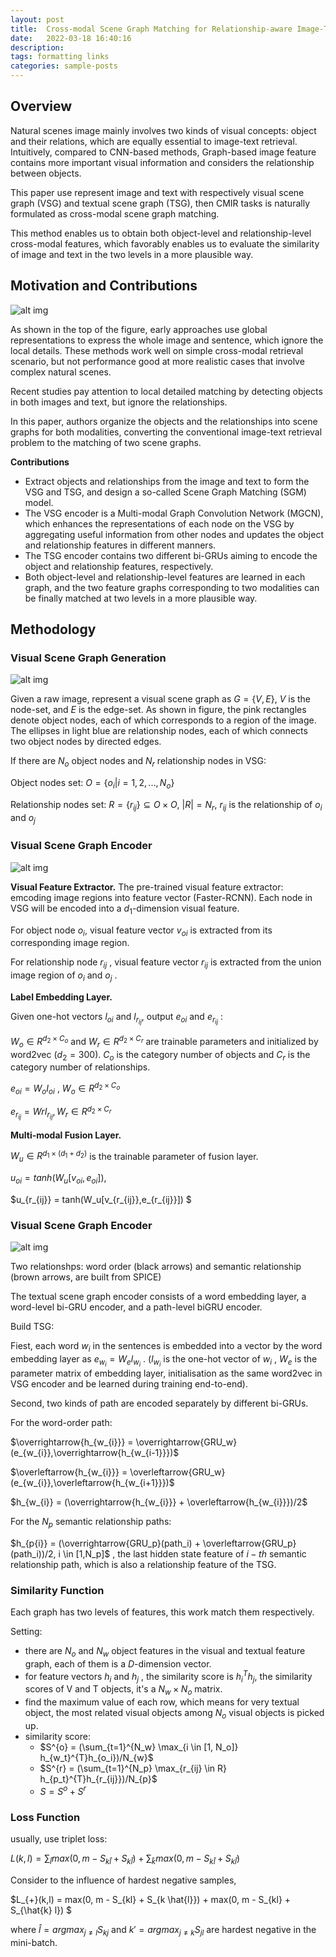 ```yaml
---
layout: post
title:  Cross-modal Scene Graph Matching for Relationship-aware Image-Text Retrieval
date:   2022-03-18 16:40:16
description: 
tags: formatting links
categories: sample-posts
---
```


## Overview

Natural scenes image mainly involves two kinds of visual concepts: object and their relations, which are equally essential to image-text retrieval. Intuitively, compared to CNN-based methods, Graph-based image feature contains more important visual information and considers the relationship between objects.

This paper use represent image and text with respectively visual scene graph (VSG) and textual scene graph (TSG), then CMIR tasks is naturally formulated as cross-modal scene graph matching.

This method enables us to obtain both object-level and relationship-level cross-modal features, which favorably enables us to evaluate the similarity of image and text in the two levels in a more plausible way. 

## Motivation and Contributions

![alt img](https://github.com/YimingXu1/multimodel-learning-notes/blob/main/Papers/ref/SGM-CMIR0.jpg)

As shown in the top of the figure, early approaches use global representations to express the whole image and sentence, which ignore the local details. These methods work well on simple cross-modal retrieval scenario, but not performance good at more realistic cases that involve complex natural scenes. 

Recent studies pay attention to local detailed matching by detecting objects in both images and text, but ignore the relationships. 

In this paper, authors organize the objects and the relationships into scene graphs for both modalities, converting the conventional image-text retrieval problem to the matching of two scene graphs.

**Contributions**

- Extract objects and relationships from the image and text to form the VSG and TSG, and design a so-called Scene Graph Matching (SGM) model.
- The VSG encoder is a Multi-modal Graph Convolution Network (MGCN), which enhances the representations of each node on the VSG by aggregating useful information from other nodes and updates the object and relationship features in different manners.
- The TSG encoder contains two different bi-GRUs aiming to encode the object and relationship features, respectively.
- Both object-level and relationship-level features are learned in each graph, and the two feature graphs corresponding to two modalities can be finally matched at two levels in a more plausible way.

## Methodology

### Visual Scene Graph Generation

![alt img](https://github.com/YimingXu1/multimodel-learning-notes/blob/main/Papers/ref/SGM-CMIR2.jpg)

Given a raw image, represent a visual scene graph as $G = \{V, E\}$, $V$ is the node-set, and $E$ is the edge-set.  As shown in figure, the pink rectangles denote object nodes, each of which corresponds to a region of the image. The ellipses in light blue are relationship nodes, each of which connects two object nodes by directed edges.

If there are $N_o$ object nodes and $N_r$ relationship nodes in VSG:

Object nodes set: $O = \{o_{i}|i = 1,2,...,N_o \}$

Relationship nodes set: $R = \{r_{ij}\} \subseteq O \times O$, $\vert R \vert = N_r$, $r_{ij}$ is the relationship of $o_i$ and $o_j$

### Visual Scene Graph Encoder

![alt img](https://github.com/YimingXu1/multimodel-learning-notes/blob/main/Papers/ref/SGM-CMIR1.jpg)

**Visual Feature Extractor.** The pre-trained visual feature extractor: emcoding image regions into feature vector (Faster-RCNN). Each node in VSG will be encoded into a $d_1$-dimension visual feature. 

For object node $o_i$, visual feature vector $v_{oi}$ is extracted from its corresponding image region.

For relationship node $r_{ij}$ , visual feature vector $r_{ij}$ is extracted from the union image region of $o_i$ and $o_j$ .

**Label Embedding Layer.** 

Given  one-hot vectors $l_{oi}$ and $l_{r_{ij}}$, output $e_{oi}$ and $e_{r_{ij}}$ :

$W_o \in R^{d_2 \times C_o}$ and $W_r \in R^{d_2 \times C_r}$ are trainable parameters and initialized by word2vec ($d_2=300$). $C_o$ is the category number of objects and $C_r$ is the category number of relationships.

$e_{oi} = W_oI_{oi}$ , $W_o \in R^{d_2 \times C_o}$

 $e_{r_{ij}} = WrI_{r_{ij}}, W_r \in R^{d_2 \times C_r}$

**Multi-modal Fusion Layer.**

$W_u \in R^{d_1 \times (d_1 + d_2)}$ is the trainable parameter of fusion layer.

$u_{oi} = tanh(W_u[v_{oi},e_{oi}])$,

$u_{r_{ij}} = tanh(W_u[v_{r_{ij}},e_{r_{ij}}]) $



### Visual Scene Graph Encoder

![alt img](https://github.com/YimingXu1/multimodel-learning-notes/blob/main/Papers/ref/SGM-CMIR3.jpg)

Two relationshps: word order (black arrows) and semantic relationship (brown arrows, are built from SPICE)

The textual scene graph encoder consists of a word embedding layer, a word-level bi-GRU encoder, and a path-level biGRU encoder.

Build TSG: 

Fiest, each word $w_i$  in the sentences is embedded into a vector by the word embedding layer as $e_{w_{i}} = W_el_{w_{i}}$ . ($l_{w_{i}}$ is the one-hot vector of $w_i$ , $W_e$ is the parameter matrix of embedding layer, initialisation as the same word2vec in VSG encoder and be learned during training end-to-end).

Second, two kinds of path are encoded separately by different bi-GRUs. 

For the word-order path:

$\overrightarrow{h_{w_{i}}} = \overrightarrow{GRU_w}(e_{w_{i}},\overrightarrow{h_{w_{i-1}}})$

$\overleftarrow{h_{w_{i}}} = \overleftarrow{GRU_w}(e_{w_{i}},\overleftarrow{h_{w_{i+1}}})$

$h_{w_{i}} = (\overrightarrow{h_{w_{i}}} + \overleftarrow{h_{w_{i}}})/2$

For the $N_p$ semantic relationship paths:

$h_{p{i}} = (\overrightarrow{GRU_p}(path_i) + \overleftarrow{GRU_p}(path_i))/2, i \in [1,N_p]$ , the last hidden state feature of $i-th$ semantic relationship path, which is also a relationship feature of the TSG.



### Similarity Function

Each graph has two levels of features, this work match them respectively.

Setting: 

- there are $N_o$ and $N_w$ object features in the visual and textual feature graph, each of them is a $D$-dimension vector.
- for feature vectors $h_i$ and $h_j$ , the similarity score is $h_{i}^{T}h_{j}$, the similarity scores of V and T objects, it's a $N_w \times N_o$ matrix.
- find the maximum value of each row, which means for very textual object, the most related visual objects among $N_o$ visual objects is picked up.
- similarity score: 
  - $S^{o} = (\sum_{t=1}^{N_w} \max_{i \in [1, N_o]} h_{w_t}^{T}h_{o_i})/N_{w}$
  - $S^{r} = (\sum_{t=1}^{N_p} \max_{r_{ij} \in R} h_{p_t}^{T}h_{r_{ij}})/N_{p}$
  - $S = S^o + S^r$



### Loss Function

usually, use triplet loss:

$L(k,l) = \sum_{\hat{l}} max(0,m- S_{k \hat{l}} + S_{k\hat{l}}) + \sum_{\hat{k}} max(0,m- S_{k \hat{l}} + S_{k\hat{l}})$

Consider to the influence of hardest negative samples,

$L_{+}(k,l) = max(0, m - S_{kl} + S_{k \hat{l}}) + max(0, m - S_{kl} + S_{\hat{k} l}) $

where $\hat{l} = argmax_{j \not = l}S_{kj}$ and $k' = argmax_{j \not = k}S_{jl}$ are hardest negative in the mini-batch.



